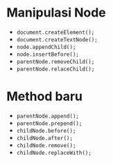 # Manipulasi Node

- `document.createElement();`
- `document.createTextNode();`
- `node.appendChild();`
- `node.insertBefore();`
- `parentNode.removeChild();`
- `parentNode.relaceChild();`

# Method baru

- `parentNode.append();`
- `parentNode.prepend();`
- `childNode.before();`
- `childNode.after();`
- `childNode.remove();`
- `childNode.replaceWith();`

